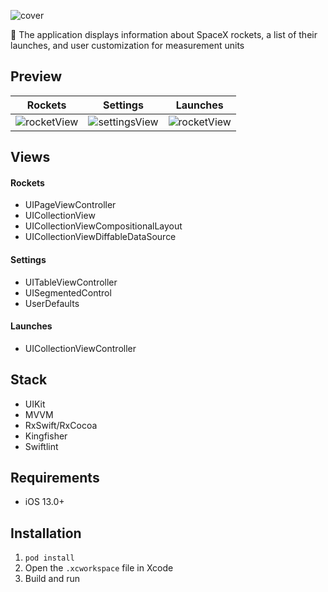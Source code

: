 ![cover](https://github.com/bbetsey/SpaceXApp/assets/70851552/bf8c08e7-49cb-46a8-820f-fd9650b338bf)

📱 The application displays information about SpaceX rockets, a list of their launches, and user customization for measurement units

## Preview
| Rockets | Settings | Launches |
:---:|:---:|:---:
![rocketView](https://github.com/bbetsey/SpaceXApp/assets/70851552/075d85bc-6271-4774-a61a-f2a05cddf017) | ![settingsView](https://github.com/bbetsey/SpaceXApp/assets/70851552/5ae88a38-9821-440c-bfe9-c692afd10b2a) | ![rocketView](https://github.com/bbetsey/SpaceXApp/assets/70851552/075d85bc-6271-4774-a61a-f2a05cddf017)

## Views

#### Rockets
* UIPageViewController
* UICollectionView
* UICollectionViewCompositionalLayout
* UICollectionViewDiffableDataSource

#### Settings
* UITableViewController
* UISegmentedControl
* UserDefaults

#### Launches
* UICollectionViewController

## Stack
* UIKit
* MVVM
* RxSwift/RxCocoa
* Kingfisher
* Swiftlint

## Requirements
* iOS 13.0+

## Installation
1. `pod install`
2. Open the `.xcworkspace` file in Xcode
3. Build and run
